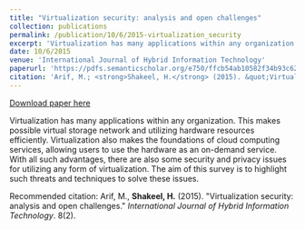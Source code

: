 ```yaml
---
title: "Virtualization security: analysis and open challenges"
collection: publications
permalink: /publication/10/6/2015-virtualization_security
excerpt: 'Virtualization has many applications within any organization. This makes possible virtual storage network and utilizing hardware resources efficiently. Virtualization also makes the foundations of cloud computing services, allowing users to use the hardware as an on-demand service. With all such advantages, there are also some security and privacy issues for utilizing any form of virtualization. The aim of this survey is to highlight such threats and techniques to solve these issues.'
date: 10/6/2015
venue: 'International Journal of Hybrid Information Technology'
paperurl: 'https://pdfs.semanticscholar.org/e750/ffcb54ab10582f34b93c62b1147c238ea6c2.pdf'
citation: 'Arif, M.; <strong>Shakeel, H.</strong> (2015). &quot;Virtualization security: analysis and open challenges.&quot; <i>International Journal of Hybrid Information Technology</i>. 8(2).'
---
```


<a href='https://pdfs.semanticscholar.org/e750/ffcb54ab10582f34b93c62b1147c238ea6c2.pdf'>Download paper here</a>

Virtualization has many applications within any organization. This makes possible virtual storage network and utilizing hardware resources efficiently. Virtualization also makes the foundations of cloud computing services, allowing users to use the hardware as an on-demand service. With all such advantages, there are also some security and privacy issues for utilizing any form of virtualization. The aim of this survey is to highlight such threats and techniques to solve these issues.

Recommended citation: Arif, M., **Shakeel, H.** (2015). &quot;Virtualization security: analysis and open challenges.&quot; <i>International Journal of Hybrid Information Technology</i>. 8(2).